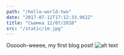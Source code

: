 ```yaml
---
path: "/hello-world-two"
date: "2017-07-12T17:12:33.962Z"
title: "Съемка 12/07/2018"
src: "/static/1m.jpg"
---
```

Oooooh-weeee, my first blog post!
![alt text](/static/1m.jpg "Logo Title Text 1")